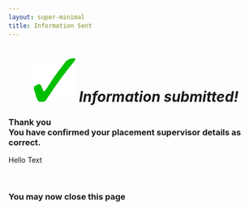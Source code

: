 ```yaml
---
layout: super-minimal
title: Information Sent
---
```

<script src="//code.jquery.com/jquery-1.12.0.min.js"></script>
<script type="text/javascript">
$( document ).ready(function() {
      // Parse the URL parameter
    function getParameterByName(name, url) {
        if (!url) url = window.location.href;
        name = name.replace(/[\[\]]/g, "\\$&");
        var regex = new RegExp("[?&]" + name + "(=([^&#]*)|&|#|$)"),
            results = regex.exec(url);
        if (!results) return null;
        if (!results[2]) return '';
        return decodeURIComponent(results[2].replace(/\+/g, " "));
    }
    // Give the parameter a variable name
    var urlVar = getParameterByName('name');
    document.getElementById('name').textContent = urlVar;
});
</script>

<div class="text-center">
  <h1 style="text-align: center;"><img style="font-size: 14px;" src="https://github.com/b-kennedy0/b-kennedy0.github.io/blob/master/assets/img/greentick.png?raw=true" alt="" width="82" height="86" />&nbsp;<em>Information submitted!</em></h1>
  <h3>Thank you<br>You have confirmed your placement supervisor details as correct.</h3>
  <p>Hello <span id="name">Text</span></p>
  <p>&nbsp;</p>
  <h3>You may now close this page</h3>
</div>
